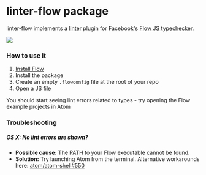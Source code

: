 # linter-flow package

linter-flow implements a [linter](https://github.com/AtomLinter/Linter) plugin
for Facebook's [Flow JS typechecker](http://flowtype.org/).

![](http://cl.ly/image/1x013a2V1m0b/content#png)

### How to use it

1. [Install Flow](http://flowtype.org/docs/getting-started.html#installing-flow)
1. Install the package
1. Create an empty `.flowconfig` file at the root of your repo
1. Open a JS file

You should start seeing lint errors related to types - try opening the Flow
example projects in Atom

### Troubleshooting

##### OS X: No lint errors are shown?
* **Possible cause:** The PATH to your Flow executable cannot be found.
* **Solution:** Try launching Atom from the terminal. Alternative workarounds here: [atom/atom-shell#550](https://github.com/atom/atom-shell/issues/550)
